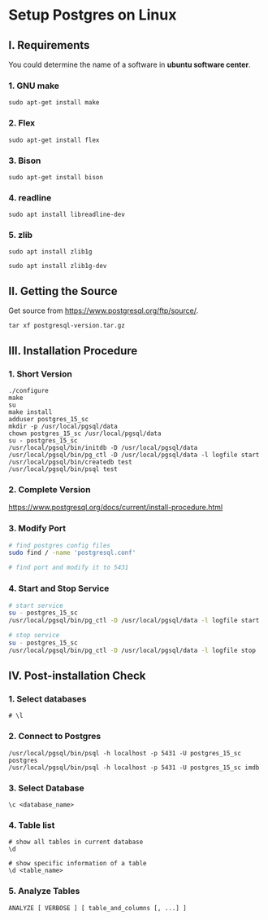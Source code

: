 # Setup Postgres on Linux

## I. Requirements

You could determine the name of a software in **ubuntu software center**.

### 1. GNU make

```
sudo apt-get install make
```

### 2. Flex

```
sudo apt-get install flex
```

### 3. Bison

```
sudo apt-get install bison
```

### 4. readline

```
sudo apt install libreadline-dev
```

### 5. zlib

```
sudo apt install zlib1g

sudo apt install zlib1g-dev
```

## II. Getting the Source

Get source from https://www.postgresql.org/ftp/source/.

```
tar xf postgresql-version.tar.gz
```

## III. Installation Procedure

### 1. Short Version

```
./configure
make
su
make install
adduser postgres_15_sc
mkdir -p /usr/local/pgsql/data
chown postgres_15_sc /usr/local/pgsql/data
su - postgres_15_sc
/usr/local/pgsql/bin/initdb -D /usr/local/pgsql/data
/usr/local/pgsql/bin/pg_ctl -D /usr/local/pgsql/data -l logfile start
/usr/local/pgsql/bin/createdb test
/usr/local/pgsql/bin/psql test
```

### 2. Complete Version

https://www.postgresql.org/docs/current/install-procedure.html

### 3. Modify Port

```bash
# find postgres config files
sudo find / -name 'postgresql.conf'

# find port and modify it to 5431
```

### 4. Start and Stop Service

```bash
# start service
su - postgres_15_sc
/usr/local/pgsql/bin/pg_ctl -D /usr/local/pgsql/data -l logfile start

# stop service
su - postgres_15_sc
/usr/local/pgsql/bin/pg_ctl -D /usr/local/pgsql/data -l logfile stop
```

## IV. Post-installation Check

### 1. Select databases

```
# \l 
```

### 2. Connect to Postgres

```
/usr/local/pgsql/bin/psql -h localhost -p 5431 -U postgres_15_sc postgres
/usr/local/pgsql/bin/psql -h localhost -p 5431 -U postgres_15_sc imdb
```

### 3. Select Database

```
\c <database_name>
```

### 4. Table list

```
# show all tables in current database
\d

# show specific information of a table
\d <table_name>
```

### 5. Analyze Tables

```
ANALYZE [ VERBOSE ] [ table_and_columns [, ...] ]
```







